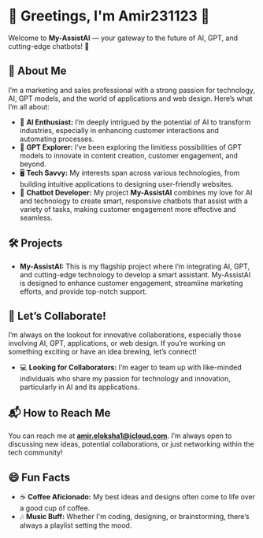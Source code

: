 # 👋 Greetings, I'm Amir231123 🤖

Welcome to **My-AssistAI** — your gateway to the future of AI, GPT, and cutting-edge chatbots! 🌟

## 👀 About Me
I’m a marketing and sales professional with a strong passion for technology, AI, GPT models, and the world of applications and web design. Here’s what I’m all about:

- 🧠 **AI Enthusiast:** I’m deeply intrigued by the potential of AI to transform industries, especially in enhancing customer interactions and automating processes.
- 💬 **GPT Explorer:** I’ve been exploring the limitless possibilities of GPT models to innovate in content creation, customer engagement, and beyond.
- 🖥️ **Tech Savvy:** My interests span across various technologies, from building intuitive applications to designing user-friendly websites.
- 🤖 **Chatbot Developer:** My project **My-AssistAI** combines my love for AI and technology to create smart, responsive chatbots that assist with a variety of tasks, making customer engagement more effective and seamless.

## 🛠 Projects
- **My-AssistAI:** This is my flagship project where I’m integrating AI, GPT, and cutting-edge technology to develop a smart assistant. My-AssistAI is designed to enhance customer engagement, streamline marketing efforts, and provide top-notch support.

## 🤝 Let’s Collaborate!
I’m always on the lookout for innovative collaborations, especially those involving AI, GPT, applications, or web design. If you’re working on something exciting or have an idea brewing, let’s connect!

- 💻 **Looking for Collaborators:** I’m eager to team up with like-minded individuals who share my passion for technology and innovation, particularly in AI and its applications.

## 📬 How to Reach Me
You can reach me at **amir.eloksha1@icloud.com**. I’m always open to discussing new ideas, potential collaborations, or just networking within the tech community!

## 😄 Fun Facts
- ☕ **Coffee Aficionado:** My best ideas and designs often come to life over a good cup of coffee.
- 🎶 **Music Buff:** Whether I'm coding, designing, or brainstorming, there’s always a playlist setting the mood.

<!--
✨ This README is just the beginning. Stay tuned for more updates as My-AssistAI evolves and my journey in AI, technology, and design continues! ✨
-->
